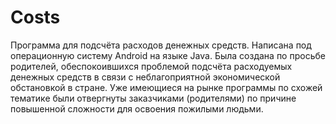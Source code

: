 # Costs
Программа для подсчёта расходов денежных средств. Написана под операционную систему Android на языке Java. Была создана по просьбе родителей, обеспокоившихся проблемой подсчёта расходуемых денежных средств в связи с неблагоприятной экономической обстановкой в стране. Уже имеющиеся на рынке программы по схожей тематике были отвергнуты заказчиками (родителями) по причине повышенной сложности для освоения пожилыми людьми.
